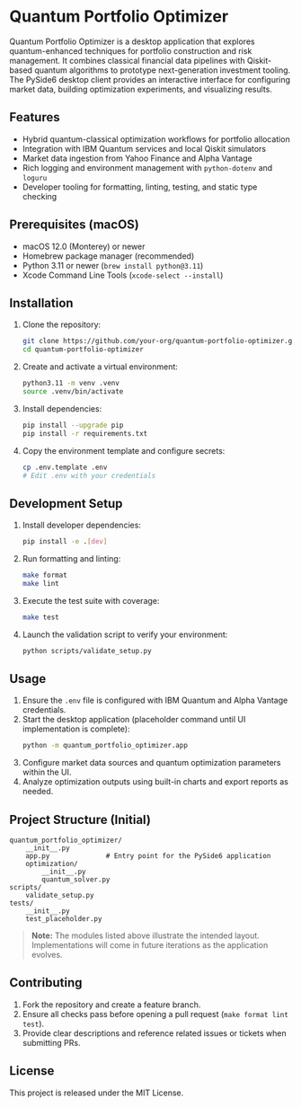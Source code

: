 # Quantum Portfolio Optimizer

Quantum Portfolio Optimizer is a desktop application that explores quantum-enhanced techniques for portfolio construction and risk management. It combines classical financial data pipelines with Qiskit-based quantum algorithms to prototype next-generation investment tooling. The PySide6 desktop client provides an interactive interface for configuring market data, building optimization experiments, and visualizing results.

## Features

- Hybrid quantum-classical optimization workflows for portfolio allocation
- Integration with IBM Quantum services and local Qiskit simulators
- Market data ingestion from Yahoo Finance and Alpha Vantage
- Rich logging and environment management with `python-dotenv` and `loguru`
- Developer tooling for formatting, linting, testing, and static type checking

## Prerequisites (macOS)

- macOS 12.0 (Monterey) or newer
- Homebrew package manager (recommended)
- Python 3.11 or newer (`brew install python@3.11`)
- Xcode Command Line Tools (`xcode-select --install`)

## Installation

1. Clone the repository:
   ```bash
   git clone https://github.com/your-org/quantum-portfolio-optimizer.git
   cd quantum-portfolio-optimizer
   ```
2. Create and activate a virtual environment:
   ```bash
   python3.11 -m venv .venv
   source .venv/bin/activate
   ```
3. Install dependencies:
   ```bash
   pip install --upgrade pip
   pip install -r requirements.txt
   ```
4. Copy the environment template and configure secrets:
   ```bash
   cp .env.template .env
   # Edit .env with your credentials
   ```

## Development Setup

1. Install developer dependencies:
   ```bash
   pip install -e .[dev]
   ```
2. Run formatting and linting:
   ```bash
   make format
   make lint
   ```
3. Execute the test suite with coverage:
   ```bash
   make test
   ```
4. Launch the validation script to verify your environment:
   ```bash
   python scripts/validate_setup.py
   ```

## Usage

1. Ensure the `.env` file is configured with IBM Quantum and Alpha Vantage credentials.
2. Start the desktop application (placeholder command until UI implementation is complete):
   ```bash
   python -m quantum_portfolio_optimizer.app
   ```
3. Configure market data sources and quantum optimization parameters within the UI.
4. Analyze optimization outputs using built-in charts and export reports as needed.

## Project Structure (Initial)

```
quantum_portfolio_optimizer/
    __init__.py
    app.py              # Entry point for the PySide6 application
    optimization/
        __init__.py
        quantum_solver.py
scripts/
    validate_setup.py
tests/
    __init__.py
    test_placeholder.py
```

> **Note:** The modules listed above illustrate the intended layout. Implementations will come in future iterations as the application evolves.

## Contributing

1. Fork the repository and create a feature branch.
2. Ensure all checks pass before opening a pull request (`make format lint test`).
3. Provide clear descriptions and reference related issues or tickets when submitting PRs.

## License

This project is released under the MIT License.


